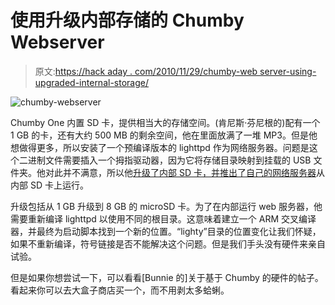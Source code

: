 # 使用升级内部存储的 Chumby Webserver

> 原文:[https://hack aday . com/2010/11/29/chumby-web server-using-upgraded-internal-storage/](https://hackaday.com/2010/11/29/chumby-webserver-using-upgraded-internal-storage/)

![](../Images/22a827cf2c0c79420ca838a203003fef.png "chumby-webserver")

Chumby One 内置 SD 卡，提供相当大的存储空间。(肯尼斯·芬尼根的)配有一个 1 GB 的卡，还有大约 500 MB 的剩余空间，他在里面放满了一堆 MP3。但是他想做得更多，所以安装了一个预编译版本的 lighttpd 作为网络服务器。问题是这个二进制文件需要插入一个拇指驱动器，因为它将存储目录映射到挂载的 USB 文件夹。他对此并不满意，所以他[升级了内部 SD 卡，并推出了自己的网络服务器](http://kennethfinnegan.blogspot.com/2010/11/chumby-webserver-without-flash-drive.html)从内部 SD 卡上运行。

升级包括从 1 GB 升级到 8 GB 的 microSD 卡。为了在内部运行 web 服务器，他需要重新编译 lighttpd 以使用不同的根目录。这意味着建立一个 ARM 交叉编译器，并最终为启动脚本找到一个新的位置。“lighty”目录的位置变化让我们怀疑，如果不重新编译，符号链接是否不能解决这个问题。但是我们手头没有硬件来亲自试验。

但是如果你想尝试一下，可以看看[Bunnie 的]关于基于 Chumby 的硬件的帖子。看起来你可以去大盒子商店买一个，而不用剥太多蛤蜊。